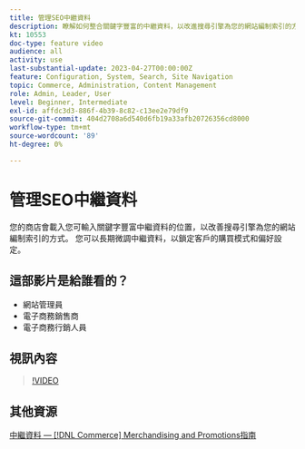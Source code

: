 ```yaml
---
title: 管理SEO中繼資料
description: 瞭解如何整合關鍵字豐富的中繼資料，以改進搜尋引擎為您的網站編制索引的方式。
kt: 10553
doc-type: feature video
audience: all
activity: use
last-substantial-update: 2023-04-27T00:00:00Z
feature: Configuration, System, Search, Site Navigation
topic: Commerce, Administration, Content Management
role: Admin, Leader, User
level: Beginner, Intermediate
exl-id: affdc3d3-886f-4b39-8c82-c13ee2e79df9
source-git-commit: 404d2708a6d540d6fb19a33afb20726356cd8000
workflow-type: tm+mt
source-wordcount: '89'
ht-degree: 0%

---
```


# 管理SEO中繼資料

您的商店會載入您可輸入關鍵字豐富中繼資料的位置，以改善搜尋引擎為您的網站編制索引的方式。 您可以長期微調中繼資料，以鎖定客戶的購買模式和偏好設定。

## 這部影片是給誰看的？

- 網站管理員
- 電子商務銷售商
- 電子商務行銷人員

## 視訊內容

>[!VIDEO](https://video.tv.adobe.com/v/343750?quality=12&learn=on)

## 其他資源

[中繼資料 —  [!DNL Commerce] Merchandising and Promotions指南](https://experienceleague.adobe.com/docs/commerce-admin/marketing/seo/meta-data.html)
